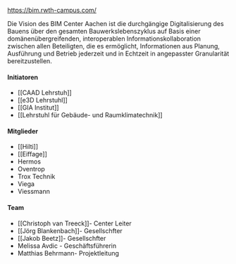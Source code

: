 https://bim.rwth-campus.com/

Die Vision des BIM Center Aachen ist die durchgängige Digitalisierung des Bauens über den gesamten Bauwerkslebenszyklus auf Basis einer domänenübergreifenden, interoperablen Informationskollaboration zwischen allen Beteiligten, die es ermöglicht, Informationen aus Planung, Ausführung und Betrieb jederzeit und in Echtzeit in angepasster Granularität bereitzustellen.

#### Initiatoren 
- [[CAAD Lehrstuh]]
- [[e3D Lehrstuhl]]
- [[GIA Institut]]
- [[Lehrstuhl für Gebäude- und Raumklimatechnik]]

#### Mitglieder 
- [[Hilti]]
- [[Eiffage]]
- Hermos 
- Oventrop 
- Trox Technik 
- Viega 
- Viessmann

#### Team 
- [[Christoph van Treeck]]- Center Leiter 
- [[Jörg Blankenbach]]- Gesellschfter 
- [[Jakob Beetz]]- Gesellschfter 
- Melissa Avdic - Geschäftsführerin 
- Matthias Behrmann- Projektleitung 
